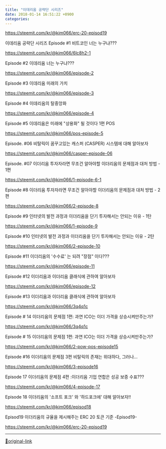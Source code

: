 ```yaml
---
title: "이데리움 공략단 시리즈"
date: 2018-01-14 16:51:22 +0900
categories: 
---
```

  

https://steemit.com/kr/@kim066/erc-20-episod19  

이데리움 공략단 시리즈
Episode #1 비트코인 너는 누구냐???
  

https://steemit.com/kr/@kim066/6lc8h2-1
  

Episode #2 이데리움 너는 누구냐???
  

https://steemit.com/kr/@kim066/episode-2
  

Episode #3 이데리움 미래의 가치
  

https://steemit.com/kr/@kim066/episode-3
  

Episode #4 이데리움의 탈중앙화
  

https://steemit.com/kr/@kim066/episode-4
  

Episode #5 이데리움은 미래에 "상용화" 될 것이다 1편 POS
  

https://steemit.com/kr/@kim066/pos-episode-5
  

Episode. #06 비탈릭이 꿈꾸고있는 캐스퍼 (CASPER) 시스템에 대해 알아보자
  

https://steemit.com/kr/@kim066/casper-episode-06
  

Episode. #07 이더리움 투자자라면 무조건 알아야할 이더리움의 문제점과 대처 방법 - 1편
  

https://steemit.com/kr/@kim066/1-episode-6-1
  

Episode #8 이더리움 투자자라면 무조건 알아야할 이더리움의 문제점과 대처 방법 - 2편
  

https://steemit.com/kr/@kim066/2-episode-8
  

Episode #9 인터넷의 발전 과정과 이더리움을 단기 투자해서는 안되는 이유 - 1탄
  

https://steemit.com/kr/@kim066/1-episode-9
  

Episode #10 인터넷의 발전 과정과 이더리움을 단기 투자해서는 안되는 이유 - 2탄
  

https://steemit.com/kr/@kim066/2-episode-10
  

Episode #11 이더리움의 '수수료' 는 되려 "장점" 이다???
  

https://steemit.com/kr/@kim066/episode-11
  

Episode #12 이더리움과 이더리움 클래식에 관하여 알아보자
  

https://steemit.com/kr/@kim066/episode-12
  

Episode #13 이더리움과 이더리움 클래식에 관하여 알아보자
  

https://steemit.com/kr/@kim066/3q4q1c
  

Episode # 14 이더리움의 문제점 1편: 과연 ICO는 이더 가격을 상승시켜만주는가?
  

https://steemit.com/kr/@kim066/3q4q1c
  

Episode # 15 이더리움의 문제점 1편: 과연 ICO는 이더 가격을 상승시켜만주는가?
  

https://steemit.com/kr/@kim066/2-pow-pos-episode15
  

Episode #16 이더리움의 문제점 3편 비탈릭의 존재는 위대하다, 그러나…
  

https://steemit.com/kr/@kim066/3-episode16
  

Episode 17 이더리움의 문제점 4편 :이더리움 기업 연합은 성공 보증 수표???
  

https://steemit.com/kr/@kim066/4-episode-17
  

Episode 18 이더리움의 '소프트 포크' 와 '하드포크에' 대해 알아보자!!
  

https://steemit.com/kr/@kim066/episod18

  

Episod19 이더리움의 규율을 제시해주는 ERC 20 토큰 기준 -Episod19-
  

https://steemit.com/kr/@kim066/erc-20-episod19






***
[🔗original-link](http://www.mins01.com/mh/tech/read/1129)